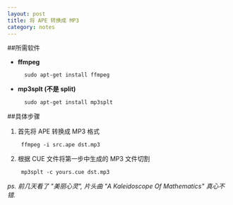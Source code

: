 ```yaml
---
layout: post
title: 将 APE 转换成 MP3
category: notes
---
```

##所需软件

- **ffmpeg**

        sudo apt-get install ffmpeg

- **mp3splt (不是 split)**

        sudo apt-get install mp3splt

##具体步骤

1. 首先将 APE 转换成 MP3 格式

        ffmpeg -i src.ape dst.mp3

2. 根据 CUE 文件将第一步中生成的 MP3 文件切割

        mp3splt -c yours.cue dst.mp3

*ps. 前几天看了 "美丽心灵", 片头曲 "A Kaleidoscope Of Mathematics" 真心不错.*
